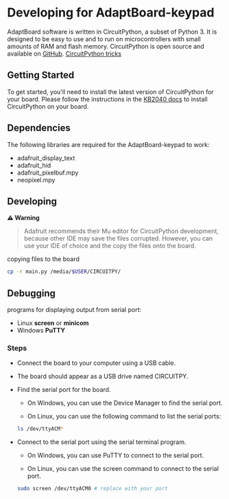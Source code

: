 # Developing for AdaptBoard-keypad

AdaptBoard software is written in CircuitPython, a subset of Python 3. It is designed to be easy to use and to run on microcontrollers with small amounts of RAM and flash memory. CircuitPython is open source and available on [GitHub](https://github.com/adafruit/circuitpython).
[CircuitPython tricks](https://github.com/todbot/circuitpython-tricks)

## Getting Started

To get started, you'll need to install the latest version of CircuitPython for your board. Please follow the instructions in the [KB2040 docs](https://learn.adafruit.com/adafruit-kb2040/circuitpython) to install CircuitPython on your board.

## Dependencies

The following libraries are required for the AdaptBoard-keypad to work:

- adafruit_display_text
- adafruit_hid
- adafruit_pixelbuf.mpy
- neopixel.mpy


## Developing

**⚠️ Warning**

> Adafruit recommends their Mu editor for CircuitPython development, because other IDE may save the files corrupted. However, you can use your IDE of choice and the copy the files onto the board.

copying files to the board

```bash
cp -r main.py /media/$USER/CIRCUITPY/
```

## Debugging

programs for displaying output from serial port:
- Linux **screen** or **minicom**
- Windows **PuTTY**

### Steps
- Connect the board to your computer using a USB cable.
- The board should appear as a USB drive named CIRCUITPY.
- Find the serial port for the board.
    - On Windows, you can use the Device Manager to find the serial port.

    - On Linux, you can use the following command to list the serial ports:

    ```bash
    ls /dev/ttyACM*
    ``` 

- Connect to the serial port using the serial terminal program.
    - On Windows, you can use PuTTY to connect to the serial port.

    - On Linux, you can use the screen command to connect to the serial port.
    ```bash
    sudo screen /dev/ttyACM0 # replace with your port
    ```
